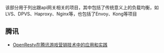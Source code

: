 该部分用于列出跟api网关相关的项目，其中包括了传统意义上的负载均衡，如LVS、DPVS、Haproxy、Nginx等，也包括了Envoy、Kong等项目

## 腾讯

- [OpenResty在腾讯游戏营销技术中的应用和实践](https://mp.weixin.qq.com/s?__biz=MzIwODA4NjMwNA==&mid=2652899091&idx=1&sn=1be503bc0c28fbe739452fd9ca851b1e&chksm=8cdcd35cbbab5a4aa605249f9b4ce57e1c826d34e6b03ab1a71663cea84f0fd0e5438251a1df&mpshare=1&scene=1&srcid=0329mmGsO47dRyAUB8DqFS3v%23rd)
